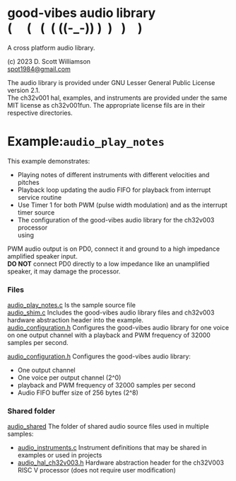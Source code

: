 
# good-vibes audio library <br> (&nbsp;&nbsp;&nbsp;&nbsp;&nbsp;(&nbsp;&nbsp;&nbsp;(&nbsp;&nbsp;(&nbsp;((-_-))&nbsp;)&nbsp;&nbsp;)&nbsp;&nbsp;&nbsp;)&nbsp;&nbsp;&nbsp;&nbsp;) 

A cross platform audio library.

(c) 2023 D. Scott Williamson <br>
spot1984@gmail.com

The audio library is provided under GNU Lesser General Public License version 2.1.  
The ch32v001 hal, examples, and instruments are provided under the same MIT license as ch32v001fun.
The appropriate license fils are in their respective directories.

#  Example:`audio_play_notes`
This example demonstrates:
* Playing notes of different instruments with different velocities and pitches
* Playback loop updating the audio FIFO for playback from interrupt service routine
* Use Timer 1 for both PWM (pulse width modulation) and as the interrupt timer source
* The configuration of the good-vibes audio library for the ch32v003 processor<br>using 

PWM audio output is on PD0, connect it and ground to a high impedance amplified speaker input.  
**DO NOT** connect PD0 directly to a low impedance like an unamplified speaker, it may damage the processor.

### Files
[audio_play_notes.c](audio_play_notes.c) Is the sample source file<br> 
[audio_shim.c](audio_shim.c) Includes the good-vibes audio library files and ch32v003 hardware abstraction header into the example.<br>
[audio_configuration.h](audio_configuration.h) Configures the good-vibes audio library for one voice on one output channel with a playback and PWM frequency of 32000 samples per second.

[audio_configuration.h](audio_configuration.h) Configures the good-vibes audio library:
* One output channel
* One voice per output channel (2^0)
* playback and PWM frequency of 32000 samples per second
* Audio FIFO buffer size of 256 bytes (2^8)

### Shared folder
[audio_shared](../audio_shared) The folder of shared audio source files used in multiple samples:
* [audio_instruments.c](../audio_shared/audio_instruments.c) Instrument definitions that may be shared in examples or used in projects
* [audio_hal_ch32v003.h](../audio_shared/audio_hal_ch32v003.h) Hardware abstraction header for the ch32V003 RISC V processor (does not require user modification)

